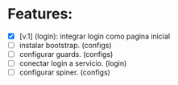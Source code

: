 # Features:

- [x] [v.1] (login): integrar login como pagina inicial
- [ ] instalar bootstrap. (configs)
- [ ] configurar guards. (configs)
- [ ] conectar login a servicio. (login)
- [ ] configurar spiner. (configs)
